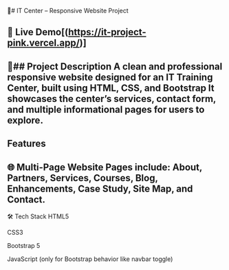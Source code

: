 💼# IT Center – Responsive Website Project

🔗 Live Demo[(https://it-project-pink.vercel.app/)]
--
📌## Project Description
A clean and professional responsive website designed for an IT Training Center, built using HTML, CSS, and Bootstrap
It showcases the center’s services, contact form, and multiple informational pages for users to explore.
-
## Features
🌐 Multi-Page Website
Pages include:
About, Partners, Services, Courses, Blog, Enhancements, Case Study, Site Map, and Contact.
--
🛠️ Tech Stack
HTML5

CSS3

Bootstrap 5

JavaScript (only for Bootstrap behavior like navbar toggle)

